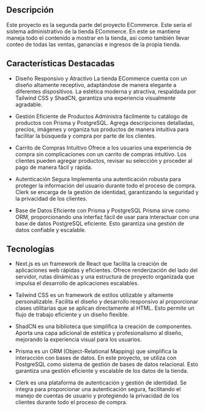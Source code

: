 ## Descripción
Este proyecto es la segunda parte del proyecto ECommerce. Este sería el sistema administrativo de la tienda ECommerce. En este se mantiene maneja todo el contenido a mostrar en la tienda, asi como también llevar conteo de todas las ventas, ganancias e ingresos de la propia tienda.

## Características Destacadas
- Diseño Responsivo y Atractivo
La tienda ECommerce cuenta con un diseño altamente receptivo, adaptándose de manera elegante a diferentes dispositivos. La estética moderna y atractiva, respaldada por Tailwind CSS y ShadCN, garantiza una experiencia visualmente agradable.

- Gestión Eficiente de Productos
Administra fácilmente tu catálogo de productos con Prisma y PostgreSQL. Agrega descripciones detalladas, precios, imágenes y organiza tus productos de manera intuitiva para facilitar la búsqueda y compra por parte de los clientes.

- Carrito de Compras Intuitivo
Ofrece a los usuarios una experiencia de compra sin complicaciones con un carrito de compras intuitivo. Los clientes pueden agregar productos, revisar su selección y proceder al pago de manera fácil y rápida.

- Autenticación Segura
Implementa una autenticación robusta para proteger la información del usuario durante todo el proceso de compra. Clerk se encarga de la gestión de identidad, garantizando la seguridad y la privacidad de los clientes.

- Base de Datos Eficiente con Prisma y PostgreSQL
Prisma sirve como ORM, proporcionando una interfaz fácil de usar para interactuar con una base de datos PostgreSQL eficiente. Esto garantiza una gestión de datos confiable y escalable.

## Tecnologías 

- Next.js es un framework de React que facilita la creación de aplicaciones web rápidas y eficientes. Ofrece renderización del lado del servidor, rutas dinámicas y una estructura de proyecto organizada que impulsa el desarrollo de aplicaciones escalables.

- Tailwind CSS es un framework de estilos utilizable y altamente personalizable. Facilita el diseño y desarrollo responsivo al proporcionar clases utilitarias que se aplican directamente al HTML. Esto permite un flujo de trabajo eficiente y un diseño flexible.

- ShadCN es una biblioteca que simplifica la creación de componentes. Aporta una capa adicional de estética y profesionalismo al diseño, mejorando la experiencia visual para los usuarios.

- Prisma es un ORM (Object-Relational Mapping) que simplifica la interacción con bases de datos. En este proyecto, se utiliza con PostgreSQL como sistema de gestión de bases de datos relacional. Esto garantiza una gestión eficiente y escalable de los datos de la tienda.

- Clerk es una plataforma de autenticación y gestión de identidad. Se integra para proporcionar una autenticación segura, facilitando el manejo de cuentas de usuario y protegiendo la privacidad de los clientes durante todo el proceso de compra.
